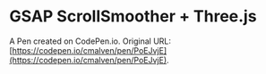 # GSAP ScrollSmoother + Three.js

A Pen created on CodePen.io. Original URL: [https://codepen.io/cmalven/pen/PoEJvjE](https://codepen.io/cmalven/pen/PoEJvjE).

